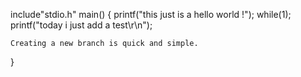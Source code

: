 include"stdio.h"
main()
{
    printf("this just is a hello world !");
    while(1);
	printf("today i just add a test\r\n");
	

	Creating a new branch is quick and simple.

}

